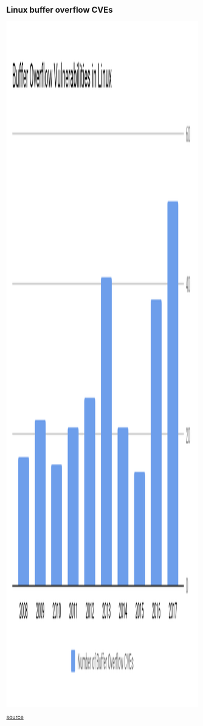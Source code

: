 ## Linux buffer overflow CVEs
<img src="lib/images/linux-buf-overflow-cve.svg" style="height: 45vh; border: 0vh; background: white"/> 

[source](https://phil-opp.github.io/talk-konstanz-may-2018/#13)